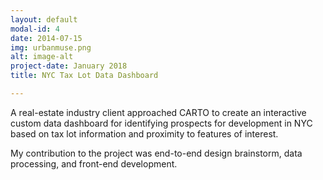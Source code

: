 ```yaml
---
layout: default
modal-id: 4
date: 2014-07-15
img: urbanmuse.png
alt: image-alt
project-date: January 2018
title: NYC Tax Lot Data Dashboard

---
```

A real-estate industry client approached CARTO to create an interactive custom data dashboard for identifying prospects for development in NYC based on tax lot information and proximity to features of interest.

My contribution to the project was end-to-end design brainstorm, data processing, and front-end development.